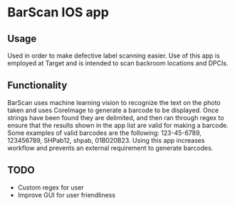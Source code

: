
BarScan IOS app
==================================================

Usage
-----
Used in order to make defective label scanning easier. Use of this app is employed at Target and is intended to scan backroom locations and DPCIs.

Functionality
-------------
BarScan uses machine learning vision to recognize the text on the photo taken and uses CoreImage to generate a barcode to be displayed. Once strings have been found they are delimited, and then ran through regex to ensure that the results shown in the app list are valid for making a barcode. Some examples of valid barcodes are the following: 123-45-6789, 123456789, SHPab12, shpab, 01B020B23. Using this app increases workflow and prevents an external requirement to generate barcodes.

TODO
----
- Custom regex for user
- Improve GUI for user friendliness


